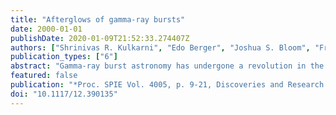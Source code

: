 ```yaml
---
title: "Afterglows of gamma-ray bursts"
date: 2000-01-01
publishDate: 2020-01-09T21:52:33.274407Z
authors: ["Shrinivas R. Kulkarni", "Edo Berger", "Joshua S. Bloom", "Frederic H. Chaffee", "Alan H. Diercks", "Stanislav G. Djorgovski", "Dale A. Frail", "Titus J. Galama", "Robert Goodrich", "Fiona A. Harrison", "Re'em Sari", "S. A. Yost"]
publication_types: ["6"]
abstract: "Gamma-ray burst astronomy has undergone a revolution in the last three years, spurred by the discover of fading long- wavelength counterparts. We now know that at least the long duration GRBs lie at cosmological distances with estimated electromagnetic energy release of 10$^51$-10$^53$ erg, making these the brightest explosions in the Universe. In this article we review the current observational state of the long-lived 'afterglow' emission that accompanies GRBs at X-ray, optical, and radio afterglow wavelengths. We then discuss the insights these observations have given to the progenitor population, the energetics of the GRB events, and the physics of the afterglow emission. We focus particular attention on the evidence linking GRBs to the explosion of massive stars. Throughout, we identify remaining puzzles and uncertainties, and emphasize promising observations tools for addressing them. The imminent launch of HETE-2, the increasingly sophisticated and coordinated ground- based and space-based observations, and the increasing availability of 10-m class optical telescopes have primed this field for fantastic growth. <P />"
featured: false
publication: "*Proc. SPIE Vol. 4005, p. 9-21, Discoveries and Research Prospects from 8- to 10-Meter-Class Telescopes, Jacqueline Bergeron; Ed.*"
doi: "10.1117/12.390135"
---
```


